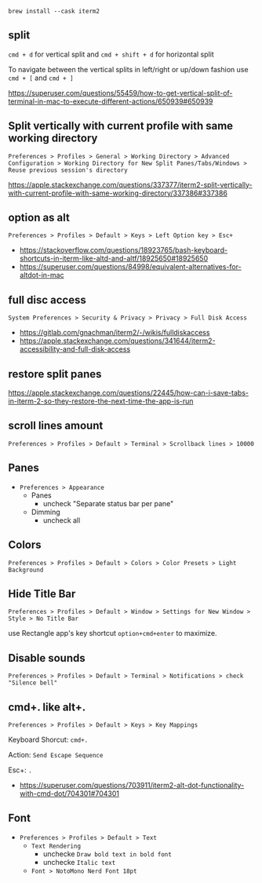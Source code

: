 `brew install --cask iterm2`

## split

`cmd + d` for vertical split and `cmd + shift + d` for horizontal split

To navigate between the vertical splits in left/right or up/down fashion use `cmd + [` and `cmd + ]`

https://superuser.com/questions/55459/how-to-get-vertical-split-of-terminal-in-mac-to-execute-different-actions/650939#650939

## Split vertically with current profile with same working directory

`Preferences > Profiles > General > Working Directory > Advanced Configuration > Working Directory for New Split Panes/Tabs/Windows > Reuse previous session's directory`

https://apple.stackexchange.com/questions/337377/iterm2-split-vertically-with-current-profile-with-same-working-directory/337386#337386

## option as alt

`Preferences > Profiles > Default > Keys > Left Option key > Esc+`

- https://stackoverflow.com/questions/18923765/bash-keyboard-shortcuts-in-iterm-like-altd-and-altf/18925650#18925650
- https://superuser.com/questions/84998/equivalent-alternatives-for-altdot-in-mac

## full disc access

`System Preferences > Security & Privacy > Privacy > Full Disk Access`

- https://gitlab.com/gnachman/iterm2/-/wikis/fulldiskaccess
- https://apple.stackexchange.com/questions/341644/iterm2-accessibility-and-full-disk-access

## restore split panes

https://apple.stackexchange.com/questions/22445/how-can-i-save-tabs-in-iterm-2-so-they-restore-the-next-time-the-app-is-run

## scroll lines amount

`Preferences > Profiles > Default > Terminal > Scrollback lines > 10000`

## Panes

- `Preferences > Appearance`
  - Panes
    - uncheck "Separate status bar per pane"
  - Dimming
    - uncheck all

## Colors

`Preferences > Profiles > Default > Colors > Color Presets > Light Background`

## Hide Title Bar

`Preferences > Profiles > Default > Window > Settings for New Window > Style > No Title Bar`

use Rectangle app's key shortcut `option+cmd+enter` to maximize.

## Disable sounds

`Preferences > Profiles > Default > Terminal > Notifications > check "Silence bell"`

## cmd+. like alt+.

`Preferences > Profiles > Default > Keys > Key Mappings`

Keyboard Shorcut: `cmd+.`

Action: `Send Escape Sequence`

Esc+: `.`

- https://superuser.com/questions/703911/iterm2-alt-dot-functionality-with-cmd-dot/704301#704301

## Font

- `Preferences > Profiles > Default > Text`
  - `Text Rendering`
    - unchecke `Draw bold text in bold font`
    - unchecke `Italic text`
  - `Font > NotoMono Nerd Font 18pt`
